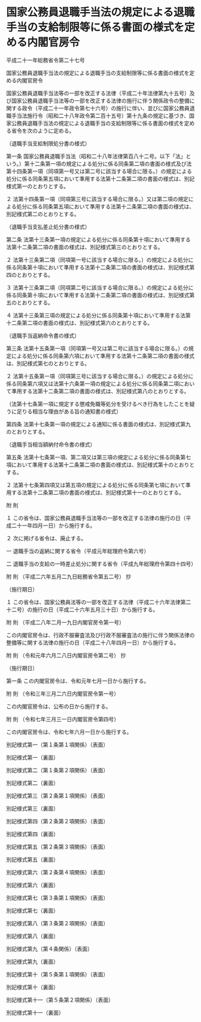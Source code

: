 # 国家公務員退職手当法の規定による退職手当の支給制限等に係る書面の様式を定める内閣官房令

平成二十一年総務省令第二十七号

国家公務員退職手当法の規定による退職手当の支給制限等に係る書面の様式を定める内閣官房令

国家公務員退職手当法等の一部を改正する法律（平成二十年法律第九十五号）及び国家公務員退職手当法等の一部を改正する法律の施行に伴う関係政令の整備に関する政令（平成二十一年政令第七十六号）の施行に伴い、並びに国家公務員退職手当法施行令（昭和二十八年政令第二百十五号）第十九条の規定に基づき、国家公務員退職手当法の規定による退職手当の支給制限等に係る書面の様式を定める省令を次のように定める。

（退職手当支給制限処分書の様式）

第一条 国家公務員退職手当法（昭和二十八年法律第百八十二号。以下「法」という。）第十二条第一項の規定による処分に係る同条第二項の書面の様式及び法第十四条第一項（同項第一号又は第二号に該当する場合に限る。）の規定による処分に係る同条第五項において準用する法第十二条第二項の書面の様式は、別記様式第一のとおりとする。

２ 法第十四条第一項（同項第三号に該当する場合に限る。）又は第二項の規定による処分に係る同条第五項において準用する法第十二条第二項の書面の様式は、別記様式第二のとおりとする。

（退職手当支払差止処分書の様式）

第二条 法第十三条第一項の規定による処分に係る同条第十項において準用する法第十二条第二項の書面の様式は、別記様式第三のとおりとする。

２ 法第十三条第二項（同項第一号に該当する場合に限る。）の規定による処分に係る同条第十項において準用する法第十二条第二項の書面の様式は、別記様式第四のとおりとする。

３ 法第十三条第二項（同項第二号に該当する場合に限る。）の規定による処分に係る同条第十項において準用する法第十二条第二項の書面の様式は、別記様式第五のとおりとする。

４ 法第十三条第三項の規定による処分に係る同条第十項において準用する法第十二条第二項の書面の様式は、別記様式第六のとおりとする。

（退職手当返納命令書の様式）

第三条 法第十五条第一項（同項第一号又は第二号に該当する場合に限る。）の規定による処分に係る同条第六項において準用する法第十二条第二項の書面の様式は、別記様式第七のとおりとする。

２ 法第十五条第一項（同項第三号に該当する場合に限る。）の規定による処分に係る同条第六項又は法第十六条第一項の規定による処分に係る同条第二項において準用する法第十二条第二項の書面の様式は、別記様式第八のとおりとする。

（法第十七条第一項に規定する懲戒免職等処分を受けるべき行為をしたことを疑うに足りる相当な理由がある旨の通知書の様式）

第四条 法第十七条第一項の規定による通知に係る書面の様式は、別記様式第九のとおりとする。

（退職手当相当額納付命令書の様式）

第五条 法第十七条第一項、第二項又は第三項の規定による処分に係る同条第七項において準用する法第十二条第二項の書面の様式は、別記様式第十のとおりとする。

２ 法第十七条第四項又は第五項の規定による処分に係る同条第七項において準用する法第十二条第二項の書面の様式は、別記様式第十一のとおりとする。

附 則

１ この省令は、国家公務員退職手当法等の一部を改正する法律の施行の日（平成二十一年四月一日）から施行する。

２ 次に掲げる省令は、廃止する。

一 退職手当の返納に関する省令（平成元年総理府令第六号）

二 退職手当の支給の一時差止処分に関する省令（平成九年総理府令第四十四号）

附 則 （平成二六年五月二九日総務省令第五二号） 抄

（施行期日）

１ この省令は、国家公務員法等の一部を改正する法律（平成二十六年法律第二十二号）の施行の日（平成二十六年五月三十日）から施行する。

附 則 （平成二八年二月一九日内閣官房令第一号）

この内閣官房令は、行政不服審査法及び行政不服審査法の施行に伴う関係法律の整備等に関する法律の施行の日（平成二十八年四月一日）から施行する。

附 則 （令和元年六月二八日内閣官房令第二号） 抄

（施行期日）

第一条 この内閣官房令は、令和元年七月一日から施行する。

附 則 （令和三年三月二六日内閣官房令第一号）

この内閣官房令は、公布の日から施行する。

附 則 （令和七年三月三一日内閣官房令第四号）

この内閣官房令は、令和七年六月一日から施行する。

別記様式第一（第１条第１項関係）（表面）

[](/./pict/2FH00000056991.pdf)

別記様式第一（裏面）

[](/./pict/2FH00000056992.pdf)

別記様式第二（第１条第２項関係）（表面）

[](/./pict/2FH00000056993.pdf)

別記様式第二（裏面）

[](/./pict/2FH00000056994.pdf)

別記様式第三（第２条第１項関係）（表面）

[](/./pict/2FH00000056995.pdf)

別記様式第三（裏面）

[](/./pict/2FH00000077379.pdf)

別記様式第四（第２条第２項関係）（表面）

[](/./pict/2FH00000056997.pdf)

別記様式第四（裏面）

[](/./pict/2FH00000077380.pdf)

別記様式第五（第２条第３項関係）（表面）

[](/./pict/2FH00000056999.pdf)

別記様式第五（裏面）

[](/./pict/2FH00000077381.pdf)

別記様式第六（第２条第４項関係）（表面）

[](/./pict/2FH00000057001.pdf)

別記様式第六（裏面）

[](/./pict/2FH00000057002.pdf)

別記様式第七（第３条第１項関係）（表面）

[](/./pict/2FH00000057003.pdf)

別記様式第七（裏面）

[](/./pict/2FH00000057004.pdf)

別記様式第八（第３条第２項関係）（表面）

[](/./pict/2FH00000057005.pdf)

別記様式第八（裏面）

[](/./pict/2FH00000057006.pdf)

別記様式第九（第４条関係）（表面）

[](/./pict/2FH00000057007.pdf)

別記様式第九（裏面）

[](/./pict/2FH00000057008.pdf)

別記様式第十（第５条第１項関係）（表面）

[](/./pict/2FH00000057009.pdf)

別記様式第十（裏面）

[](/./pict/2FH00000057010.pdf)

別記様式第十一（第５条第２項関係）（表面）

[](/./pict/2FH00000057011.pdf)

別記様式第十一（裏面）

[](/./pict/2FH00000057012.pdf)
